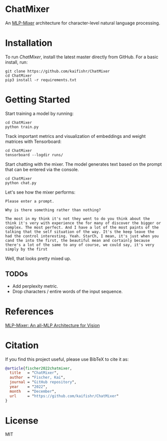 # **ChatMixer**

An [MLP-Mixer](https://arxiv.org/abs/2105.01601) architecture for character-level natural language processing.


# Installation

To run *ChatMixer*, install the latest master directly from GitHub. For a basic install, run:

```console
git clone https://github.com/kaifishr/ChatMixer
cd ChatMixer 
pip3 install -r requirements.txt
```


# Getting Started

Start training a model by running:

```console
cd ChatMixer 
python train.py 
```

Track important metrics and visualization of embeddings and weight matrices with Tensorboard:

```console
cd ChatMixer 
tensorboard --logdir runs/
```

Start chatting with the mixer. The model generates text based on the prompt that can be entered via the console.

```console
cd ChatMixer 
python chat.py 
```

Let's see how the mixer performs:

```console
Please enter a prompt.

Why is there something rather than nothing?

The most in my think it's not they went to do you think about the think it's very with experience the for many of discover the bigger or complex. The most perfect. And I have a lot of the most paints of the talking that the self situation of the way. It's the keep leave the had the control interesting. Yeah. StarCh, I mean, it's just when you cand the into the first, the beautiful mean and cortainly because there's a lot of the same to any of course, we could say, it's very simply by the first 
```
 
Well, that looks pretty mixed up.


## TODOs

- Add perplexity metric.
- Drop characters / entire words of the input sequence.

# References

[MLP-Mixer: An all-MLP Architecture for Vision](https://arxiv.org/abs/2105.01601)


# Citation

If you find this project useful, please use BibTeX to cite it as:

```bibtex
@article{fischer2022chatmixer,
  title   = "ChatMixer",
  author  = "Fischer, Kai",
  journal = "GitHub repository",
  year    = "2022",
  month   = "December",
  url     = "https://github.com/kaifishr/ChatMixer"
}
```


# License

MIT
